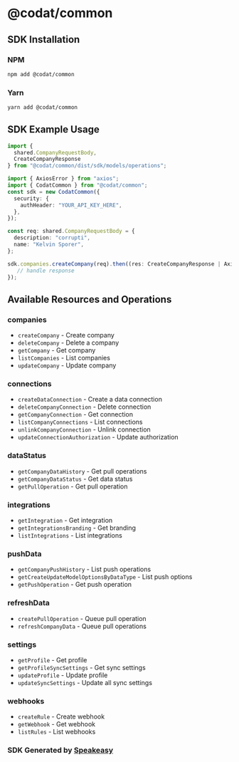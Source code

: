 # @codat/common

<!-- Start SDK Installation -->
## SDK Installation

### NPM

```bash
npm add @codat/common
```

### Yarn

```bash
yarn add @codat/common
```
<!-- End SDK Installation -->

## SDK Example Usage
<!-- Start SDK Example Usage -->
```typescript
import {
  shared.CompanyRequestBody,
  CreateCompanyResponse
} from "@codat/common/dist/sdk/models/operations";

import { AxiosError } from "axios";
import { CodatCommon } from "@codat/common";
const sdk = new CodatCommon({
  security: {
    authHeader: "YOUR_API_KEY_HERE",
  },
});

const req: shared.CompanyRequestBody = {
  description: "corrupti",
  name: "Kelvin Sporer",
};

sdk.companies.createCompany(req).then((res: CreateCompanyResponse | AxiosError) => {
   // handle response
});
```
<!-- End SDK Example Usage -->

<!-- Start SDK Available Operations -->
## Available Resources and Operations


### companies

* `createCompany` - Create company
* `deleteCompany` - Delete a company
* `getCompany` - Get company
* `listCompanies` - List companies
* `updateCompany` - Update company

### connections

* `createDataConnection` - Create a data connection
* `deleteCompanyConnection` - Delete connection
* `getCompanyConnection` - Get connection
* `listCompanyConnections` - List connections
* `unlinkCompanyConnection` - Unlink connection
* `updateConnectionAuthorization` - Update authorization

### dataStatus

* `getCompanyDataHistory` - Get pull operations
* `getCompanyDataStatus` - Get data status
* `getPullOperation` - Get pull operation

### integrations

* `getIntegration` - Get integration
* `getIntegrationsBranding` - Get branding
* `listIntegrations` - List integrations

### pushData

* `getCompanyPushHistory` - List push operations
* `getCreateUpdateModelOptionsByDataType` - List push options
* `getPushOperation` - Get push operation

### refreshData

* `createPullOperation` - Queue pull operation
* `refreshCompanyData` - Queue pull operations

### settings

* `getProfile` - Get profile
* `getProfileSyncSettings` - Get sync settings
* `updateProfile` - Update profile
* `updateSyncSettings` - Update all sync settings

### webhooks

* `createRule` - Create webhook
* `getWebhook` - Get webhook
* `listRules` - List webhooks
<!-- End SDK Available Operations -->

### SDK Generated by [Speakeasy](https://docs.speakeasyapi.dev/docs/using-speakeasy/client-sdks)
